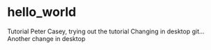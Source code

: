 # hello_world
Tutorial
Peter Casey, trying out the tutorial
   Changing in desktop git...
   Another change in desktop
